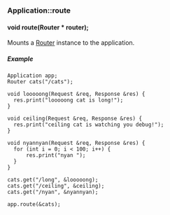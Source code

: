 <h3 id='app-route'>Application::route</h3>
<h4 class='variant'>void route(Router * router);</h4>

Mounts a [Router](#router) instance to the application.

##### Example

```arduino
Application app;
Router cats("/cats");

void looooong(Request &req, Response &res) {
  res.print("looooong cat is long!");
}

void ceiling(Request &req, Response &res) {
  res.print("ceiling cat is watching you debug!");
}

void nyannyan(Request &req, Response &res) {
  for (int i = 0; i < 100; i++) {
      res.print("nyan ");
  }
}

cats.get("/long", &looooong);
cats.get("/ceiling", &ceiling);
cats.get("/nyan", &nyannyan);

app.route(&cats);
```
